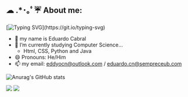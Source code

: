 ## ☁ .⁠*⁠･⁠｡ﾟ⁠☔ About me: 
[![Typing SVG](https://readme-typing-svg.demolab.com?font=Chakra+Petch&size=35&pause=100&color=880C8D&background=2CDDFF00&center=true&vCenter=true&width=435&lines=hello+++there!+(%E2%96%BA.%E2%97%84))](https://git.io/typing-svg)

- 👋 my name is Eduardo Cabral
- 🌱 I’m currently studying Computer Science...
  - Html, CSS, Python and Java
- 😄 Pronouns: He/Him
- 📫 my email: eddyocn@outlook.com / eduardo.cn@sempreceub.com

 ![Anurag's GitHub stats](https://github-readme-stats.vercel.app/api?username=eddyocn&show_icons=true&theme=synthwave)

 <a href="https://www.instagram.com/eddyocn/" target="_blank"><img src="https://img.shields.io/badge/-Instagram-%23E4405F?style=for-the-badge&logo=instagram&logoColor=white" target="_blank"></a>
   <a href="https://www.linkedin.com/in/eduardo-cabral-7746b7333/" target="_blank"><img src="https://img.shields.io/badge/-LinkedIn-%230077B5?style=for-the-badge&logo=linkedin&logoColor=white" target="_blank"></a> 
